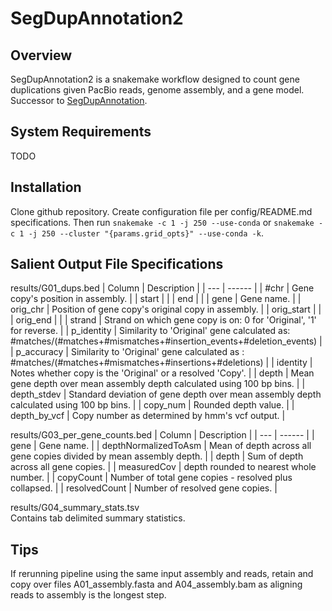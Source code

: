 # SegDupAnnotation2

## Overview

SegDupAnnotation2 is a snakemake workflow designed to count gene duplications given PacBio reads, genome assembly, and a gene model.  
Successor to [SegDupAnnotation](https://github.com/ChaissonLab/SegDupAnnotation).

## System Requirements

TODO

## Installation

Clone github repository. Create configuration file per config/README.md specifications. Then run `snakemake -c 1 -j 250 --use-conda` or  `snakemake -c 1 -j 250 --cluster "{params.grid_opts}" --use-conda -k`.

## Salient Output File Specifications

results/G01\_dups.bed
| Column | Description |
| --- | ------ |
| #chr | Gene copy's position in assembly. |
| start | |
| end | |
| gene | Gene name. |
| orig\_chr | Position of gene copy's original copy in assembly. |
| orig\_start |  |
| orig\_end | |
| strand | Strand on which gene copy is on: 0 for 'Original', '1' for reverse. |
| p\_identity | Similarity to 'Original' gene calculated as: #matches/(#matches+#mismatches+#insertion\_events+#deletion\_events) |
| p\_accuracy | Similarity to 'Original' gene calculated as : #matches/(#matches+#mismatches+#insertions+#deletions) |
| identity | Notes whether copy is the 'Original' or a resolved 'Copy'. |
| depth | Mean gene depth over mean assembly depth calculated using 100 bp bins. |
| depth\_stdev | Standard deviation of gene depth over mean assembly depth calculated using 100 bp bins. |
| copy\_num | Rounded depth value. |
| depth\_by\_vcf | Copy number as determined by hmm's vcf output. |

results/G03\_per\_gene\_counts.bed
| Column | Description |
| --- | ------ |
| gene | Gene name. |
| depthNormalizedToAsm | Mean of depth across all gene copies divided by mean assembly depth. |
| depth | Sum of depth across all gene copies. |
| measuredCov | depth rounded to nearest whole number. |
| copyCount | Number of total gene copies - resolved plus collapsed. |
| resolvedCount | Number of resolved gene copies. |

results/G04\_summary\_stats.tsv  
Contains tab delimited summary statistics.

## Tips

If rerunning pipeline using the same input assembly and reads, retain and copy over files A01\_assembly.fasta and A04\_assembly.bam as aligning reads to assembly is the longest step.

